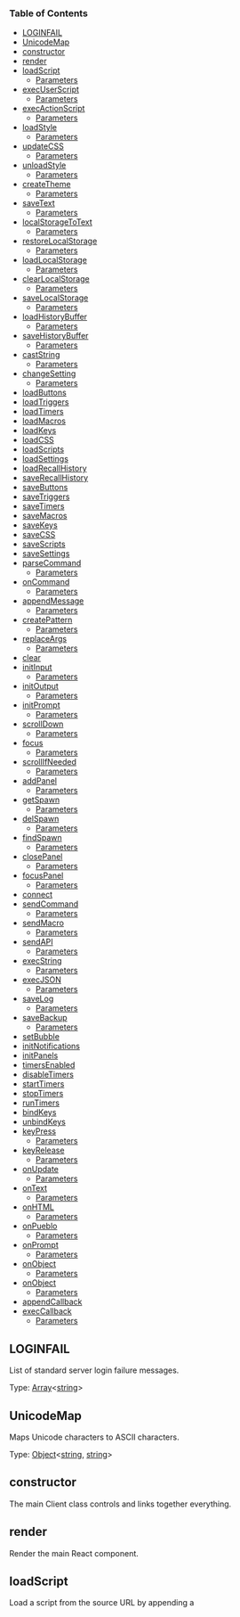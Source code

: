 <!-- Generated by documentation.js. Update this documentation by updating the source code. -->

### Table of Contents

-   [LOGINFAIL][1]
-   [UnicodeMap][2]
-   [constructor][3]
-   [render][4]
-   [loadScript][5]
    -   [Parameters][6]
-   [execUserScript][7]
    -   [Parameters][8]
-   [execActionScript][9]
    -   [Parameters][10]
-   [loadStyle][11]
    -   [Parameters][12]
-   [updateCSS][13]
    -   [Parameters][14]
-   [unloadStyle][15]
    -   [Parameters][16]
-   [createTheme][17]
    -   [Parameters][18]
-   [saveText][19]
    -   [Parameters][20]
-   [localStorageToText][21]
    -   [Parameters][22]
-   [restoreLocalStorage][23]
    -   [Parameters][24]
-   [loadLocalStorage][25]
    -   [Parameters][26]
-   [clearLocalStorage][27]
    -   [Parameters][28]
-   [saveLocalStorage][29]
    -   [Parameters][30]
-   [loadHistoryBuffer][31]
    -   [Parameters][32]
-   [saveHistoryBuffer][33]
    -   [Parameters][34]
-   [castString][35]
    -   [Parameters][36]
-   [changeSetting][37]
    -   [Parameters][38]
-   [loadButtons][39]
-   [loadTriggers][40]
-   [loadTimers][41]
-   [loadMacros][42]
-   [loadKeys][43]
-   [loadCSS][44]
-   [loadScripts][45]
-   [loadSettings][46]
-   [loadRecallHistory][47]
-   [saveRecallHistory][48]
-   [saveButtons][49]
-   [saveTriggers][50]
-   [saveTimers][51]
-   [saveMacros][52]
-   [saveKeys][53]
-   [saveCSS][54]
-   [saveScripts][55]
-   [saveSettings][56]
-   [parseCommand][57]
    -   [Parameters][58]
-   [onCommand][59]
    -   [Parameters][60]
-   [appendMessage][61]
    -   [Parameters][62]
-   [createPattern][63]
    -   [Parameters][64]
-   [replaceArgs][65]
    -   [Parameters][66]
-   [clear][67]
-   [initInput][68]
    -   [Parameters][69]
-   [initOutput][70]
    -   [Parameters][71]
-   [initPrompt][72]
    -   [Parameters][73]
-   [scrollDown][74]
    -   [Parameters][75]
-   [focus][76]
    -   [Parameters][77]
-   [scrollIfNeeded][78]
    -   [Parameters][79]
-   [addPanel][80]
    -   [Parameters][81]
-   [getSpawn][82]
    -   [Parameters][83]
-   [delSpawn][84]
    -   [Parameters][85]
-   [findSpawn][86]
    -   [Parameters][87]
-   [closePanel][88]
    -   [Parameters][89]
-   [focusPanel][90]
    -   [Parameters][91]
-   [connect][92]
-   [sendCommand][93]
    -   [Parameters][94]
-   [sendMacro][95]
    -   [Parameters][96]
-   [sendAPI][97]
    -   [Parameters][98]
-   [execString][99]
    -   [Parameters][100]
-   [execJSON][101]
    -   [Parameters][102]
-   [saveLog][103]
    -   [Parameters][104]
-   [saveBackup][105]
    -   [Parameters][106]
-   [setBubble][107]
-   [initNotifications][108]
-   [initPanels][109]
-   [timersEnabled][110]
-   [disableTimers][111]
-   [startTimers][112]
-   [stopTimers][113]
-   [runTimers][114]
-   [bindKeys][115]
-   [unbindKeys][116]
-   [keyPress][117]
    -   [Parameters][118]
-   [keyRelease][119]
    -   [Parameters][120]
-   [onUpdate][121]
    -   [Parameters][122]
-   [onText][123]
    -   [Parameters][124]
-   [onHTML][125]
    -   [Parameters][126]
-   [onPueblo][127]
    -   [Parameters][128]
-   [onPrompt][129]
    -   [Parameters][130]
-   [onObject][131]
    -   [Parameters][132]
-   [onObject][133]
    -   [Parameters][134]
-   [appendCallback][135]
-   [execCallback][136]
    -   [Parameters][137]

## LOGINFAIL

List of standard server login failure messages.

Type: [Array][138]&lt;[string][139]>

## UnicodeMap

Maps Unicode characters to ASCII characters.

Type: [Object][140]&lt;[string][139], [string][139]>

## constructor

The main Client class controls and links together everything.

## render

Render the main React component.

## loadScript

Load a script from the source URL by appending a <script> tag to the body.

### Parameters

-   `src` **[string][139]** The URL of the script to load.
-   `onLoad`  
-   `onError`  

## execUserScript

Find and execute a user-defined script by name.

### Parameters

-   `name` **[string][139]** Name of the script to execute.

## execActionScript

Evaluate a fragment of Javascript code.

### Parameters

-   `txt` **[string][139]** The code to execute.
-   `event` **[Event][141]?** The event, if present.

## loadStyle

Load custom CSS style sheet from the source URL by appending a <link> tag to the head.

### Parameters

-   `src` **[string][139]** The URL of the CSS file to load.

## updateCSS

Update the CSS definition object's rules on its <style> element.

### Parameters

-   `css` **[Object][140]&lt;[string][139], [string][139]>** The CSS definition object.
-   `erase` **[boolean][142]** Erase the existing style first. (optional, default `false`)

Returns **[HTMLElement][143]** The <style> tag with CSS added.

## unloadStyle

Uunload custom CSS style sheet loading from source URL.

### Parameters

-   `src` **[string][139]** The source URL of the CSS file to unload.

## createTheme

Create a new Material-UI theme from a theme configuration object.

### Parameters

-   `theme` **[Object][140]&lt;[string][139], any>?** The theme configuration object.

Returns **MuiTheme** The new theme object.

## saveText

Save a text string to a local file.

### Parameters

-   `filename` **[string][139]** The name of the file to save.
-   `text` **[string][139]** The text of the file to save.
-   `type` **[string][139]** The MIME type of the file Blob. (optional, default `text/plain`)

Returns **[boolean][142]** Whether the save was successful or not.

## localStorageToText

Convert localStorage to JSON object text.

### Parameters

-   `indent` **[string][139]** If indent != 0 we use a pretty printer. If 0 or undefined we minify. (optional, default `0`)

Returns **[string][139]** The JSON.stringified object text.

## restoreLocalStorage

Restore localStorage from a string.

### Parameters

-   `text` **[string][139]** The string from which to restore localStorage.

Returns **[boolean][142]** Whether the text was succesfully parsed and merged with localStorage.

## loadLocalStorage

Load a configuration object string from localStorage.

### Parameters

-   `obj` **[Object][140]&lt;[string][139], any>** The reference onto which to store the retrieved object.
-   `key` **[string][139]** The key of the object on localStorage.

## clearLocalStorage

Delete a configuration object from localStorage.

### Parameters

-   `key` **[string][139]** The key of the object on localStorage.

## saveLocalStorage

Save a configuration object to localStorage.

### Parameters

-   `obj` **[Object][140]&lt;[string][139], any>** The object to be stored.
-   `key` **[string][139]** The key of the object on localStorage.

## loadHistoryBuffer

Load a history buffer string from localStorage.

### Parameters

-   `key` **[string][139]** The key of the buffer on localStorage.

Returns **[string][139]** The buffer string.

## saveHistoryBuffer

Save a history buffer string to localStorage.

### Parameters

-   `key` **[string][139]** The key of the buffer on localStorage.
-   `text` **[string][139]** The value of the buffer.

## castString

Set a value on an object, converting the argument to the correct type.

### Parameters

-   `obj` **[Object][140]&lt;[string][139], any>** The object on which to store the value.
-   `key` **[string][139]** The key of the value to store on the object.
-   `value` **any** The value to be stored.

## changeSetting

Change a setting, updating the UI if necessary.

### Parameters

-   `key` **[string][139]** The key of the setting to change.
-   `value` **[string][139]** The new value of the setting.

## loadButtons

Load user-defined taskbar buttons.

## loadTriggers

Load regex/wildcard pattern triggers.

## loadTimers

Load automatic timers.

## loadMacros

Load slash command macros.

## loadKeys

Load custom keybindings.

## loadCSS

Load custom css overrides.

## loadScripts

Load custom scripts.

## loadSettings

Load client settings.

## loadRecallHistory

Load command recall history.

## saveRecallHistory

Save command recall history.

## saveButtons

Save user-defined taskbar buttons.

## saveTriggers

Save regex/wildcard pattern triggers.

## saveTimers

Save automatic timers.

## saveMacros

Save command macros.

## saveKeys

Save custom keybindings.

## saveCSS

Save custom css overrides.

## saveScripts

Save custom css overrides.

## saveSettings

Save client settings.

## parseCommand

Detect if more user input is required for a pueblo command.

### Parameters

-   `command` **[string][139]** The command string to parse for '??' tokens.

Returns **[string][139]** The command string with '??' tokens replace by user input.

## onCommand

Execute a Pueblo command link, checking if it requires user input.

### Parameters

-   `cmd` **[string][139]** The command string.

## appendMessage

Log messages to the output terminal.

### Parameters

-   `classid` **[string][139]** The CSS class id of the log message.
-   `msg` **[string][139]** The message to append to the terminal.

## createPattern

Create a new RegExp pattern, creating one from a glob wildcard pattern if necessary.

### Parameters

-   `regex` **[boolean][142]** Is the pattern already a regex? If not we will make one.
-   `pattern` **[string][139]** The pattern string.

Returns **[RegExp][144]** The compiled regular expression.

## replaceArgs

Replace %-tokens in a text string with match argument strings.

### Parameters

-   `args` **[Array][138]&lt;[string][139]>** The arguments array, element 0 is the full string.
-   `text` **[string][139]** The text to be scanned for %number tokens which are replaced by args[number].

Returns **[string][139]** The new text with arguments replaced if they are present.

## clear

Clear the terminal.

## initInput

Initialize the terminal input window.

### Parameters

-   `input` **[HTMLElement][143]** The HTML element to which the Input object is attached.

## initOutput

Initialize the terminal output window.

### Parameters

-   `output` **[HTMLElement][143]** The HTML element to which the Emulator object is attached.
-   `container` **[HTMLElement][143]** The output elements container. (optional, default `null`)

## initPrompt

Initialize the command prompt.

### Parameters

-   `prompt` **[HTMLElement][143]** The HTML element to which the Emulator object is attached.

## scrollDown

Scroll the terminal output window down the very bottom of the current view.

### Parameters

-   `root` **[HTMLElement][143]** The HTML element to be scrolled down.

## focus

Passthrough for focusing the Input root.

### Parameters

-   `force` **[boolean][142]** Whether to force the Input element to focus even if the normal rules determine it shouldn't.

## scrollIfNeeded

Wrapper for appending text that scrolls the output afterwards if needed.

### Parameters

-   `fun` **[appendCallback][145]** The wrapper function that appends text.

## addPanel

Add a window panel with the given id and configuration, using a particular React component if provided.

### Parameters

-   `id` **[string][139]** The window id.
-   `cfg` **[Object][140]&lt;[string][139], any>** The panel configuration.
-   `component` **React.Component** The React component that serves as a base. (optional, default `Spawn`)

Returns **[Object][140]** A reference to the panel if it already exists, or undefined if not.

## getSpawn

Create a new window with addPanel if one is not found with findSpawn.

### Parameters

-   `id` **[string][139]** The window id.
-   `cfg` **[Object][140]&lt;[string][139], any>** The panel configuration object.
-   `el` **HTMLElemet** The element to create inside the window.

Returns **jsPanel** The window panel that was found, or the new one created.

## delSpawn

Delete spawn window from internal list.

### Parameters

-   `id` **[string][139]** The window id.

## findSpawn

Find spawn window in internal list.

### Parameters

-   `id` **[string][139]** The window id.

Returns **jsPanel** The window panel if found, or null.

## closePanel

Find and close a window panel.

### Parameters

-   `id` **[string][139]** The window id.

## focusPanel

Bring a window panel into focus.

### Parameters

-   `id` **[string][139]** The window id.

## connect

Connect to the game server and setup message handlers.

## sendCommand

Send a command string to the server, check macros for a match and append a local echo.

### Parameters

-   `cmd` **[string][139]** The command string to send.

## sendMacro

Check a string for multiple commands and match them against the list of macros.

### Parameters

-   `cmds` **[string][139]** A string of one or more commands separated by newlines.

## sendAPI

Send an API command, falling back to player-executed softcode if the server doesn't support it.

### Parameters

-   `cmd` **[string][139]** The API command name.
-   `args` **[Array][138]&lt;[string][139]>** An array of string arguments to pass to the API command.

## execString

Execute a MUSH softcode string and return the result as a string in a JSON object.

### Parameters

-   `code` **[string][139]** The code string to execute.
-   `callback` **[execCallback][146]** The callback function to execute when we receive the return value.

## execJSON

Execute a MUSH softcode string that creates a JSON object and return it.

### Parameters

-   `code` **[string][139]** The code string to execute.
-   `callback` **[execCallback][146]** The callback function to execute when we receive the return object.

## saveLog

Save the current display to a log file.

### Parameters

-   `filename` **[string][139]** The name of the log file to save.

## saveBackup

Save the entire localStorage to a backup file.

### Parameters

-   `filename` **[string][139]** The name of the backup file to save.

## setBubble

Set the activity count when the browser tab is out of view.

## initNotifications

Initialize the browser activity notification events.

## initPanels

Set window panel default parameters and event handlers.

## timersEnabled

Enable timers, only if not already enabled.

## disableTimers

Disable timers, only if already enabled.

## startTimers

Start the master timer loop, if timers are enabled.

## stopTimers

Stop the master timer loop.

## runTimers

The master timer loop.

## bindKeys

Bind key press and key release event handlers.

## unbindKeys

Unbind key press and key release event handlers.

## keyPress

Handle key press events.

### Parameters

-   `event` **[Event][141]** The key press event object.

## keyRelease

Handle key release events.

### Parameters

-   `event` **[Event][141]** The key release event object.

## onUpdate

onMessage callback before data handler

### Parameters

-   `channel`  
-   `data`  

## onText

handle incoming text

### Parameters

-   `text`  

## onHTML

handle incoming html

### Parameters

-   `fragment`  

## onPueblo

handle incoming pueblo

### Parameters

-   `tag`  
-   `attrs`  

## onPrompt

handle incoming command prompts

### Parameters

-   `text`  

## onObject

handle incoming JSON objects

### Parameters

-   `obj`  

## onObject

use the Events handler collection

### Parameters

-   `obj`  

## appendCallback

Type: [Function][147]

## execCallback

Type: [Function][147]

### Parameters

-   `result` **[string][139]** 

[1]: #loginfail

[2]: #unicodemap

[3]: #constructor

[4]: #render

[5]: #loadscript

[6]: #parameters

[7]: #execuserscript

[8]: #parameters-1

[9]: #execactionscript

[10]: #parameters-2

[11]: #loadstyle

[12]: #parameters-3

[13]: #updatecss

[14]: #parameters-4

[15]: #unloadstyle

[16]: #parameters-5

[17]: #createtheme

[18]: #parameters-6

[19]: #savetext

[20]: #parameters-7

[21]: #localstoragetotext

[22]: #parameters-8

[23]: #restorelocalstorage

[24]: #parameters-9

[25]: #loadlocalstorage

[26]: #parameters-10

[27]: #clearlocalstorage

[28]: #parameters-11

[29]: #savelocalstorage

[30]: #parameters-12

[31]: #loadhistorybuffer

[32]: #parameters-13

[33]: #savehistorybuffer

[34]: #parameters-14

[35]: #caststring

[36]: #parameters-15

[37]: #changesetting

[38]: #parameters-16

[39]: #loadbuttons

[40]: #loadtriggers

[41]: #loadtimers

[42]: #loadmacros

[43]: #loadkeys

[44]: #loadcss

[45]: #loadscripts

[46]: #loadsettings

[47]: #loadrecallhistory

[48]: #saverecallhistory

[49]: #savebuttons

[50]: #savetriggers

[51]: #savetimers

[52]: #savemacros

[53]: #savekeys

[54]: #savecss

[55]: #savescripts

[56]: #savesettings

[57]: #parsecommand

[58]: #parameters-17

[59]: #oncommand

[60]: #parameters-18

[61]: #appendmessage

[62]: #parameters-19

[63]: #createpattern

[64]: #parameters-20

[65]: #replaceargs

[66]: #parameters-21

[67]: #clear

[68]: #initinput

[69]: #parameters-22

[70]: #initoutput

[71]: #parameters-23

[72]: #initprompt

[73]: #parameters-24

[74]: #scrolldown

[75]: #parameters-25

[76]: #focus

[77]: #parameters-26

[78]: #scrollifneeded

[79]: #parameters-27

[80]: #addpanel

[81]: #parameters-28

[82]: #getspawn

[83]: #parameters-29

[84]: #delspawn

[85]: #parameters-30

[86]: #findspawn

[87]: #parameters-31

[88]: #closepanel

[89]: #parameters-32

[90]: #focuspanel

[91]: #parameters-33

[92]: #connect

[93]: #sendcommand

[94]: #parameters-34

[95]: #sendmacro

[96]: #parameters-35

[97]: #sendapi

[98]: #parameters-36

[99]: #execstring

[100]: #parameters-37

[101]: #execjson

[102]: #parameters-38

[103]: #savelog

[104]: #parameters-39

[105]: #savebackup

[106]: #parameters-40

[107]: #setbubble

[108]: #initnotifications

[109]: #initpanels

[110]: #timersenabled

[111]: #disabletimers

[112]: #starttimers

[113]: #stoptimers

[114]: #runtimers

[115]: #bindkeys

[116]: #unbindkeys

[117]: #keypress

[118]: #parameters-41

[119]: #keyrelease

[120]: #parameters-42

[121]: #onupdate

[122]: #parameters-43

[123]: #ontext

[124]: #parameters-44

[125]: #onhtml

[126]: #parameters-45

[127]: #onpueblo

[128]: #parameters-46

[129]: #onprompt

[130]: #parameters-47

[131]: #onobject

[132]: #parameters-48

[133]: #onobject-1

[134]: #parameters-49

[135]: #appendcallback

[136]: #execcallback

[137]: #parameters-50

[138]: https://developer.mozilla.org/docs/Web/JavaScript/Reference/Global_Objects/Array

[139]: https://developer.mozilla.org/docs/Web/JavaScript/Reference/Global_Objects/String

[140]: https://developer.mozilla.org/docs/Web/JavaScript/Reference/Global_Objects/Object

[141]: https://developer.mozilla.org/docs/Web/API/Event

[142]: https://developer.mozilla.org/docs/Web/JavaScript/Reference/Global_Objects/Boolean

[143]: https://developer.mozilla.org/docs/Web/HTML/Element

[144]: https://developer.mozilla.org/docs/Web/JavaScript/Reference/Global_Objects/RegExp

[145]: #appendcallback

[146]: #execcallback

[147]: https://developer.mozilla.org/docs/Web/JavaScript/Reference/Statements/function
